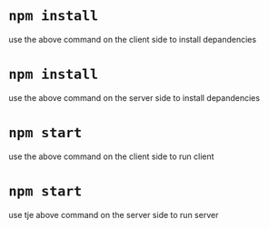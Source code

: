#  `npm install`
use the above command on the client side to install depandencies

#  `npm install`
use the above command on the server side to install depandencies

# `npm start`
use the above command on the client side to run client

# `npm start`
use tje above command on the server side to run server